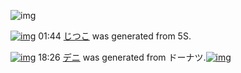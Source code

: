 ![img](http://gdrive-cdn.herokuapp.com/537b65a5bc09f0000721dda7/512px-barcode.png)

[![img](http://www.deviantsart.com/ei7hbj.png)](http://www.barcodekanojo.com/kanojo/3193915/%E3%81%98%E3%81%A4%E3%81%93) 01:44 [じつこ](http://www.barcodekanojo.com/kanojo/3193915/%E3%81%98%E3%81%A4%E3%81%93) was generated from 5S.

[![img](http://www.deviantsart.com/eshqto.png)](http://www.barcodekanojo.com/kanojo/3193916/%E3%83%87%E3%83%8B) 18:26 [デニ](http://www.barcodekanojo.com/kanojo/3193916/%E3%83%87%E3%83%8B) was generated from ドーナツ.[![img](http://www.deviantsart.com/20voqo8.jpeg)](http://www.barcodekanojo.com/product_images/barcode/2083341/1301013454/%E3%82%82%E3%81%A1%E3%81%A3%E3%81%A8%E3%83%99%E3%83%BC%E3%82%B3%E3%83%B3%EF%BC%86%E3%82%B9%E3%83%A2%E3%83%BC%E3%82%AF%E3%83%81%E3%83%BC%E3%82%BA%E3%82%A2%E3%83%BC%E3%83%A2%E3%83%B3%E3%83%89.jpg)

